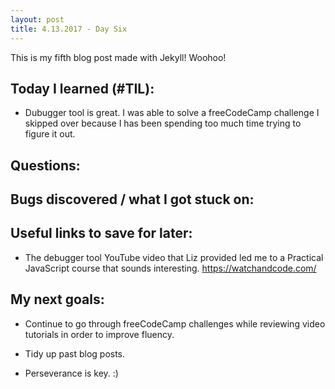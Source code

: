 ```yaml
---
layout: post
title: 4.13.2017 - Day Six 
---
```


This is my fifth blog post made with Jekyll! Woohoo! 

## Today I learned (#TIL):

- Dubugger tool is great.  I was able to solve a freeCodeCamp challenge I skipped over because I has been spending too much time trying to figure it out.   



## Questions:



## Bugs discovered / what I got stuck on:


## Useful links to save for later:

- The debugger tool YouTube video that Liz provided led me to a Practical JavaScript course that sounds interesting.
https://watchandcode.com/


## My next goals:


- Continue to go through freeCodeCamp challenges while reviewing video tutorials in order to improve fluency.
- Tidy up past blog posts. 

- Perseverance is key.  :)







